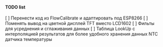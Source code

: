 #### TODO list

[ ] Перенести код из FlowCalibrate и адаптировать под ESP8266
[ ] Поменять вывод на цветной дисплей TFT вместо LCD1602
[ ] Фильты для усреднения и сглаживания данных
[ ] Таблица LookUp с интерполяцией результатов для более удобного хранения данных NTC датчика температуры